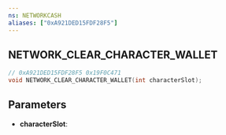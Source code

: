 ```yaml
---
ns: NETWORKCASH
aliases: ["0xA921DED15FDF28F5"]
---
```

## NETWORK_CLEAR_CHARACTER_WALLET

```c
// 0xA921DED15FDF28F5 0x19F0C471
void NETWORK_CLEAR_CHARACTER_WALLET(int characterSlot);
```


## Parameters
* **characterSlot**: 

